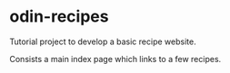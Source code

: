 # odin-recipes
Tutorial project to develop a basic recipe website.

Consists a main index page which links to a few recipes.